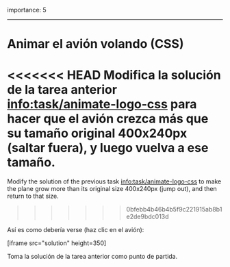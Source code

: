 importance: 5

---

# Animar el avión volando (CSS)

<<<<<<< HEAD
Modifica la solución de la tarea anterior <info:task/animate-logo-css> para hacer que el avión crezca más que su tamaño original 400x240px (saltar fuera), y luego vuelva a ese tamaño.
=======
Modify the solution of the previous task <info:task/animate-logo-css> to make the plane grow more than its original size 400x240px (jump out), and then return to that size.
>>>>>>> 0bfebb4b46b4b5f9c221915ab8b1e2de9bdc013d

Así es como debería verse (haz clic en el avión):

[iframe src="solution" height=350]

Toma la solución de la tarea anterior como punto de partida.
